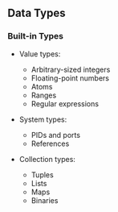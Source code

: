 ## Data Types

### Built-in Types

- Value types:

  - Arbitrary-sized integers
  - Floating-point numbers
  - Atoms
  - Ranges
  - Regular expressions

- System types:

  - PIDs and ports
  - References

- Collection types:
  - Tuples
  - Lists
  - Maps
  - Binaries

